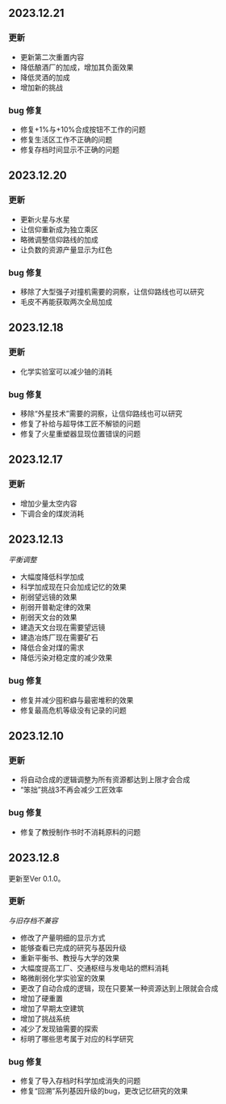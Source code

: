 ## 2023.12.21
### 更新
- 更新第二次重置内容
- 降低酿酒厂的加成，增加其负面效果
- 降低灵酒的加成
- 增加新的挑战
### bug 修复
- 修复+1%与+10%合成按钮不工作的问题
- 修复生活区工作不正确的问题
- 修复存档时间显示不正确的问题

## 2023.12.20
### 更新
- 更新火星与水星
- 让信仰重新成为独立乘区
- 略微调整信仰路线的加成
- 让负数的资源产量显示为红色
### bug 修复
- 移除了大型强子对撞机需要的洞察，让信仰路线也可以研究
- 毛皮不再能获取两次全局加成

## 2023.12.18
### 更新
- 化学实验室可以减少铀的消耗
### bug 修复
- 移除“外星技术”需要的洞察，让信仰路线也可以研究
- 修复了补给与超导体工匠不解锁的问题
- 修复了火星重塑器显现位置错误的问题

## 2023.12.17
### 更新
- 增加少量太空内容
- 下调合金的煤炭消耗

## 2023.12.13
*平衡调整*
- 大幅度降低科学加成
- 科学加成现在只会加成记忆的效果
- 削弱望远镜的效果
- 削弱开普勒定律的效果
- 削弱天文台的效果
- 建造天文台现在需要望远镜
- 建造冶炼厂现在需要矿石
- 降低合金对煤的需求
- 降低污染对稳定度的减少效果
### bug 修复
- 修复并减少囤积癖与最密堆积的效果
- 修复最高危机等级没有记录的问题

## 2023.12.10
### 更新
- 将自动合成的逻辑调整为所有资源都达到上限才会合成
- “笨拙”挑战3不再会减少工匠效率
### bug 修复
- 修复了教授制作书时不消耗原料的问题

## 2023.12.8
更新至Ver 0.1.0。
### 更新
*与旧存档不兼容*
- 修改了产量明细的显示方式
- 能够查看已完成的研究与基因升级
- 重新平衡书、教授与大学的效果
- 大幅度提高工厂、交通枢纽与发电站的燃料消耗
- 略微削弱化学实验室的效果
- 更改了自动合成的逻辑，现在只要某一种资源达到上限就会合成
- 增加了硬重置
- 增加了早期太空建筑
- 增加了挑战系统
- 减少了发现铀需要的探索
- 标明了哪些思考属于对应的科学研究
### bug 修复
- 修复了导入存档时科学加成消失的问题
- 修复“回溯”系列基因升级的bug，更改记忆研究的效果